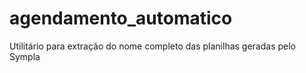 # agendamento_automatico
Utilitário para extração do nome completo das planilhas geradas pelo Sympla
